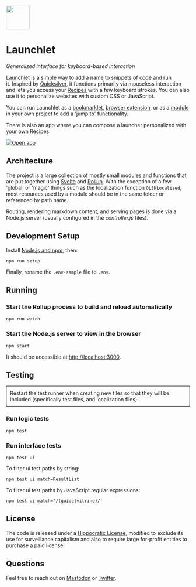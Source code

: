 <a href="https://launchlet.dev"><img src="https://launchlet.dev/identity.svg" width="64"></a>

# Launchlet

_Generalized interface for keyboard-based interaction_

<a href="https://launchlet.dev">Launchlet</a> is a simple way to add a name to snippets of code and run it. Inspired by [Quicksilver](https://qsapp.com/), it functions primarily via mouseless interaction and lets you access your [Recipes](https://launchlet.dev/guide) with a few keyboard strokes. You can also use it to personalize websites with custom CSS or JavaScript.

You can run Launchlet as a [bookmarklet](https://launchlet.dev/compose), [browser extension](https://github.com/launchlet/launchlet-extension), or as a [module](https://github.com/launchlet/launchlet/tree/master/os-app/dev-package) in your own project to add a 'jump to' functionality.

There is also an app where you can compose a launcher personalized with your own Recipes.

<a href="https://launchlet.dev/compose"><img alt="Open app" src="http://rosano.s3.amazonaws.com/public/_RCSAppButton.svg" /></a>

## Architecture

The project is a large collection of mostly small modules and functions that are put together using [Svelte](https://svelte.dev) and [Rollup](https://rollupjs.org). With the exception of a few 'global' or 'magic' things such as the localization function `OLSKLocalized`, most resources used by a module should be in the same folder or referenced by path name.

Routing, rendering markdown content, and serving pages is done via a Node.js server (usually configured in the *controller.js* files).

## Development Setup

Install [Node.js and npm](https://nodejs.org/en/download/), then:

```
npm run setup
```

Finally, rename the `.env-sample` file to `.env`.

## Running

### Start the Rollup process to build and reload automatically

```
npm run watch
```

### Start the Node.js server to view in the browser

```
npm start
```

It should be accessible at <a href="http://localhost:3000" target="_blank">http://localhost:3000</a>.

## Testing

<div style="border: 1px black solid; padding: 10px;">Restart the test runner when creating new files so that they will be included (specifically test files, and localization files).</div>

### Run logic tests

```
npm test
```

### Run interface tests

```
npm test ui
```

To filter ui test paths by string:

```
npm test ui match=ResultList
```

To filter ui test paths by JavaScript regular expressions:

```
npm test ui match='/(guide|vitrine)/'
```

## License

The code is released under a [Hippocratic License](https://firstdonoharm.dev), modified to exclude its use for surveillance capitalism and also to require large for-profit entities to purchase a paid license.

## Questions

Feel free to reach out on [Mastodon](https://merveilles.town/@rosano) or [Twitter](https://twitter.com/rosano).
